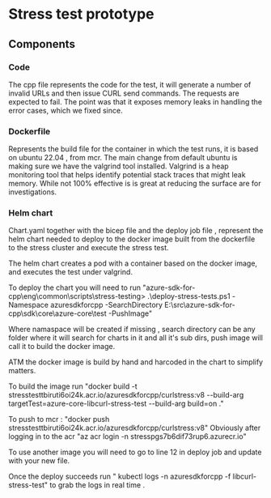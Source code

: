 # Stress test prototype 

## Components 
### Code 
The cpp file represents the code for the test, it will generate a number of invalid URLs and then issue CURL send commands. The requests are expected to fail. The point was that it exposes memory leaks in handling the error cases, which we fixed since. 

### Dockerfile
Represents the build file for the container in which the test runs, it is based on ubuntu 22.04 , from mcr. 
The main change from default ubuntu is making sure we have the valgrind tool installed. Valgrind is a heap monitoring tool that helps identify potential stack traces that might leak memory. While not 100% effective is is great at reducing the surface are for investigations. 

### Helm chart
Chart.yaml together with the bicep file and the deploy job file , represent the helm chart needed to deploy to the docker image built from the dockerfile to the stress cluster and execute the stress test. 

The helm chart creates a pod with a container based on the docker image, and executes the test under valgrind. 

To deploy the chart you will need to run "azure-sdk-for-cpp\eng\common\scripts\stress-testing> .\deploy-stress-tests.ps1 -Namespace azuresdkforcpp -SearchDirectory E:\src\azure-sdk-for-cpp\sdk\core\azure-core\test -PushImage"

Where namaspace will be created if missing , search directory can be any folder where it will search for charts in it and all it's sub dirs, push image will call it to build the docker image. 

ATM the docker image is build by hand and harcoded in the chart to simplify matters.  

To build the image run "docker build -t stresstesttbiruti6oi24k.acr.io/azuresdkforcpp/curlstress:v8  --build-arg targetTest=azure-core-libcurl-stress-test --build-arg build=on  ."

To push to mcr : "docker push stresstesttbiruti6oi24k.acr.io/azuresdkforcpp/curlstress:v8"
Obviously after logging in to the acr "az acr login -n stresspgs7b6dif73rup6.azurecr.io"

To use another image you will need to go to line 12 in deploy job and update with your new file. 

Once the deploy succeeds run " kubectl logs -n azuresdkforcpp -f libcurl-stress-test" to grab the logs in real time .